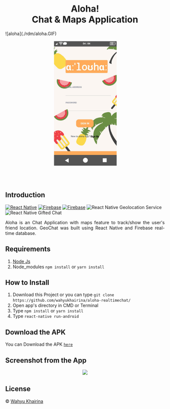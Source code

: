 <h1 align='center'>Aloha! <br>Chat & Maps Application</h1>
![aloha](./rdm/aloha.GIF)

<p align='center'>
    <img width="200" src='./rdm/login.png' />
</p>

<br>
<br>

## Introduction
[![React Native](https://img.shields.io/badge/react%20native-v0.60.5-blue)](https://facebook.github.io/react-native/)
[![Firebase](https://img.shields.io/badge/firebase-v6.60-orange)](https://firebase.google.com/?gclid=EAIaIQobChMI2qeqx_3C4wIVTiUrCh0i0QGfEAAYASAAEgIPNfD_BwE)
[![Firebase](https://img.shields.io/badge/React%20Native%20Maps-0.25.0-green.svg?style=rounded-square)](https://github.com/react-native-community/react-native-maps)
![React Native Geolocation Service](https://img.shields.io/badge/react%20native%20geolocation%20service-v3.1.0-brightgreen)
![React Native Gifted Chat](https://img.shields.io/badge/react%20native%20gifted%20chat-v0.9.11-yellowgreen)

<p align='justify'>Aloha is an Chat Application with maps feature to track/show the user's friend location. GeoChat was built using React Native and Firebase real-time database.</p>

## Requirements
1. <a href="https://nodejs.org/en/download/">Node Js</a>
2. Node_modules ``` npm install ``` or ``` yarn install ```

## How to Install
1. Download this Project or you can type ``` git clone https://github.com/wahyukhairina/aloha-realtimechat/ ```
2. Open app's directory in CMD or Terminal
3. Type ` npm install ` or ` yarn install `
4. Type ` react-native run-android `
<!-- 
## Preview Video 
You can watch the preview video [`here`](https://drive.google.com/file/d/100MX_fDn3zn_xsOpg109sTaguJ72sz25/view?usp=sharing) -->

## Download the APK
You can Download the APK [`here`](https://drive.google.com/drive/folders/1C_zNb5JL1PVRe7WzP_z9eSkZ-VKpb3xY)


## Screenshot from the App
<p align='center'>
  <span>
      <image width="800" src="./rdm/ui_app.png" />
      
  </span>
</p>

## License
© [Wahyu Khairina](https://github.com/wahyukhairina/ " Wahyu Khairina")

